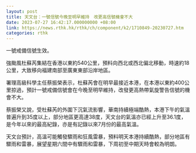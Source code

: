 ```yaml
---
layout: post
title: 天文台：一號信號今晚至明早維持　改更高信號機會不大
date: 2023-07-27 16:42:17.000000000 +08:00
link: https://news.rthk.hk/rthk/ch/component/k2/1710849-20230727.htm
categories: rthk
---
```


一號戒備信號生效。 

強颱風杜蘇芮集結在香港以東約540公里，預料向西北或西北偏北移動，時速約18公里，大致移向福建南部至廣東東部沿岸地區。

署理高級科學主任蔡振榮表示，杜蘇芮會在明早最接近本港，在本港以東約400公里掠過，預計一號戒備信號會在今晚至明早維持，改發更高熱帶氣旋警告信號的機會不大。

蔡振榮又說，受杜蘇芮的外圍下沉氣流影響，華南持續極端酷熱，本港下午的氣溫普遍升到35度以上，部分地區更高達38度，天文台的氣溫亦已經上升至36.1度，是今年以來的最高紀錄，亦是有記錄以來7月份的最高氣溫。

天文台預計，高溫可能觸發驟雨和狂風雷暴，預料明天本港持續酷熱，部分地區有驟雨和雷暴，展望星期六間中有驟雨和雷暴，下周初至中期天時會較為明朗。
